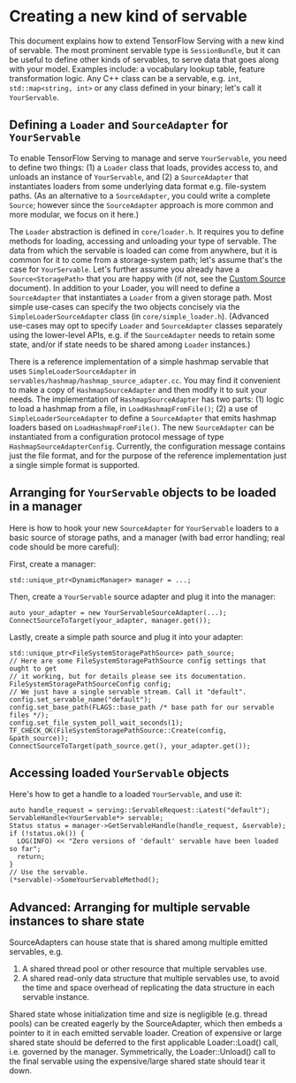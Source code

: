 # Creating a new kind of servable

This document explains how to extend TensorFlow Serving with a new kind of
servable. The most prominent servable type is `SessionBundle`, but it can be
useful to define other kinds of servables, to serve data that goes along with
your model. Examples include: a vocabulary lookup table, feature transformation
logic. Any C++ class can be a servable, e.g. `int`, `std::map<string, int>`
or any class defined in your binary; let's call it `YourServable`.

## Defining a `Loader` and `SourceAdapter` for `YourServable`

To enable TensorFlow Serving to manage and serve `YourServable`, you need to
define two things: (1) a `Loader` class that loads, provides access to, and
unloads an instance of `YourServable`, and (2) a `SourceAdapter` that
instantiates loaders from some underlying data format e.g. file-system paths.
(As an alternative to a `SourceAdapter`, you could write a complete `Source`;
however since the `SourceAdapter` approach is more common and more modular, we
focus on it here.)

The `Loader` abstraction is defined in `core/loader.h`. It requires you to
define methods for loading, accessing and unloading your type of servable. The
data from which the servable is loaded can come from anywhere, but it is common
for it to come from a storage-system path; let's assume that's the case for
`YourServable`. Let's further assume you already have a `Source<StoragePath>`
that you are happy with (if not, see the [Custom Source](custom_source.md)
document). In addition to your Loader, you will need to define a `SourceAdapter`
that instantiates a `Loader` from a given storage path. Most simple use-cases
can specify the two objects concisely via the `SimpleLoaderSourceAdapter` class
(in `core/simple_loader.h`). (Advanced use-cases may opt to specify `Loader`
and `SourceAdapter` classes separately using the lower-level APIs, e.g. if the
`SourceAdapter` needs to retain some state, and/or if state needs to be shared
among `Loader` instances.)

There is a reference implementation of a simple hashmap servable that uses
`SimpleLoaderSourceAdapter` in `servables/hashmap/hashmap_source_adapter.cc`.
You may find it convenient to make a copy of `HashmapSourceAdapter` and then
modify it to suit your needs. The implementation of `HashmapSourceAdapter` has
two parts: (1) logic to load a hashmap from a file, in `LoadHashmapFromFile()`;
(2) a use of `SimpleLoaderSourceAdapter` to define a `SourceAdapter` that emits
hashmap loaders based on `LoadHashmapFromFile()`. The new `SourceAdapter` can be
instantiated from a configuration protocol message of type
`HashmapSourceAdapterConfig`. Currently, the configuration message contains just
the file format, and for the purpose of the reference implementation just a
single simple format is supported.

## Arranging for `YourServable` objects to be loaded in a manager

Here is how to hook your new `SourceAdapter` for `YourServable` loaders to a
basic source of storage paths, and a manager (with bad error handling; real code
should be more careful):

First, create a manager:

~~~
std::unique_ptr<DynamicManager> manager = ...;
~~~

Then, create a `YourServable` source adapter and plug it into the manager:

~~~
auto your_adapter = new YourServableSourceAdapter(...);
ConnectSourceToTarget(your_adapter, manager.get());
~~~

Lastly, create a simple path source and plug it into your adapter:

~~~
std::unique_ptr<FileSystemStoragePathSource> path_source;
// Here are some FileSystemStoragePathSource config settings that ought to get
// it working, but for details please see its documentation.
FileSystemStoragePathSourceConfig config;
// We just have a single servable stream. Call it "default".
config.set_servable_name("default");
config.set_base_path(FLAGS::base_path /* base path for our servable files */);
config.set_file_system_poll_wait_seconds(1);
TF_CHECK_OK(FileSystemStoragePathSource::Create(config, &path_source));
ConnectSourceToTarget(path_source.get(), your_adapter.get());
~~~

## Accessing loaded `YourServable` objects

Here's how to get a handle to a loaded `YourServable`, and use it:

~~~
auto handle_request = serving::ServableRequest::Latest("default");
ServableHandle<YourServable*> servable;
Status status = manager->GetServableHandle(handle_request, &servable);
if (!status.ok()) {
  LOG(INFO) << "Zero versions of 'default' servable have been loaded so far";
  return;
}
// Use the servable.
(*servable)->SomeYourServableMethod();
~~~

## Advanced: Arranging for multiple servable instances to share state

SourceAdapters can house state that is shared among multiple emitted servables,
e.g.

  1. A shared thread pool or other resource that multiple servables use.
  2. A shared read-only data structure that multiple servables use, to avoid
     the time and space overhead of replicating the data structure in each
     servable instance.

Shared state whose initialization time and size is negligible (e.g. thread
pools) can be created eagerly by the SourceAdapter, which then embeds a pointer
to it in each emitted servable loader. Creation of expensive or large shared
state should be deferred to the first applicable Loader::Load() call, i.e.
governed by the manager. Symmetrically, the Loader::Unload() call to the
final servable using the expensive/large shared state should tear it down.
